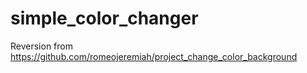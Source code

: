 # simple_color_changer
Reversion from https://github.com/romeojeremiah/project_change_color_background
